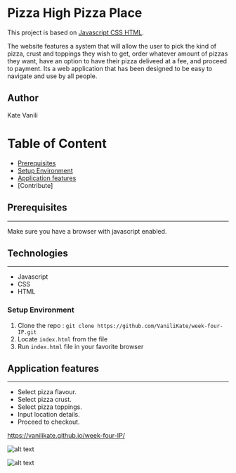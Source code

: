 # Pizza High Pizza Place

This project is based on [Javascript CSS HTML](#TechStack).

The website features a system that will allow the user to pick the kind of pizza, crust and toppings they wish to get, order whatever amount of pizzas they want, have an option to have their pizza deliveed at a fee, and proceed to payment. Its a web application that has been designed to be easy to navigate and use by all people.

## Author
Kate Vanili

# Table of Content

-   [Prerequisites](#Prerequisites)
-   [Setup Environment](#Technologies)
-   [Application features](#features)
-   [Contribute]

## Prerequisites

---

Make sure you have a browser with javascript enabled.


## Technologies

---
-   Javascript
-   CSS
-   HTML

### Setup Environment

1. Clone the repo : `git clone https://github.com/VaniliKate/week-four-IP.git`
2. Locate `index.html` from the file
3. Run `index.html` file in your favorite browser

## Application features

---
-   Select pizza flavour.
-   Select pizza crust.
-   Select pizza toppings.
-   Input location details.
-   Proceed to checkout.

https://vanilikate.github.io/week-four-IP/

![alt text](images/home.jpg)

![alt text](images/output.jpg)
